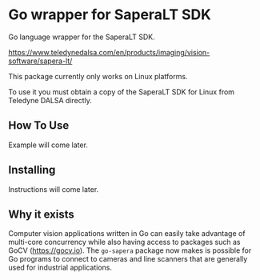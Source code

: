 # Go wrapper for SaperaLT SDK

Go language wrapper for the SaperaLT SDK.

https://www.teledynedalsa.com/en/products/imaging/vision-software/sapera-lt/

This package currently only works on Linux platforms.

To use it you must obtain a copy of the SaperaLT SDK for Linux from Teledyne DALSA directly.

## How To Use

Example will come later.

## Installing

Instructions will come later.

## Why it exists

Computer vision applications written in Go can easily take advantage of multi-core concurrency while also having access to packages such as GoCV (https://gocv.io). The `go-sapera` package now makes is possible for Go programs to connect to cameras and line scanners that are generally used for industrial applications.

